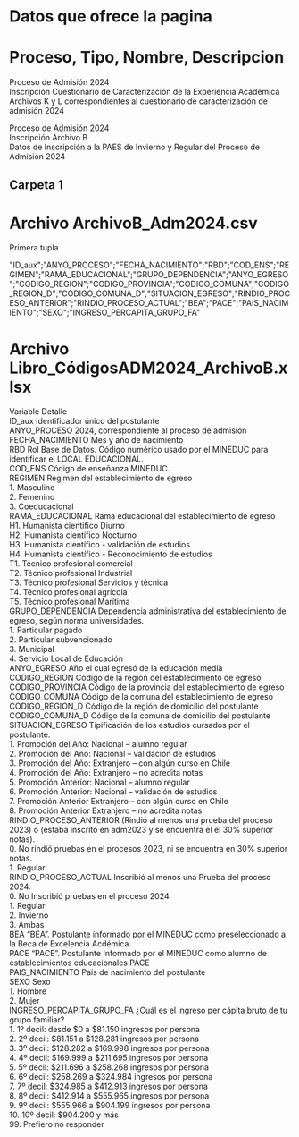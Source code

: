# Datos que ofrece la pagina

# Proceso, Tipo, Nombre, Descripcion

Proceso de Admisión 2024	
Inscripción	
Cuestionario de Caracterización de la Experiencia Académica
Archivos K y L correspondientes al cuestionario de caracterización de admisión 2024

Proceso de Admisión 2024	
Inscripción	
Archivo B	
Datos de Inscripción a la PAES de Invierno y Regular del Proceso de Admisión 2024

## Carpeta 1

# Archivo ArchivoB_Adm2024.csv

Primera tupla

"ID_aux";"ANYO_PROCESO";"FECHA_NACIMIENTO";"RBD";"COD_ENS";"REGIMEN";"RAMA_EDUCACIONAL";"GRUPO_DEPENDENCIA";"ANYO_EGRESO";"CODIGO_REGION";"CODIGO_PROVINCIA";"CODIGO_COMUNA";"CODIGO_REGION_D";"CODIGO_COMUNA_D";"SITUACION_EGRESO";"RINDIO_PROCESO_ANTERIOR";"RINDIO_PROCESO_ACTUAL";"BEA";"PACE";"PAIS_NACIMIENTO";"SEXO";"INGRESO_PERCAPITA_GRUPO_FA"

# Archivo Libro_CódigosADM2024_ArchivoB.xlsx
 Variable	Detalle								
ID_aux	Identificador único del postulante								
ANYO_PROCESO	2024, correspondiente al proceso de admisión								
FECHA_NACIMIENTO	Mes y año de nacimiento								
RBD	Rol Base de Datos.  Código   numérico   usado   por   el   MINEDUC   para   identificar   el   LOCAL EDUCACIONAL.								
COD_ENS	Código de enseñanza MINEDUC.								
REGIMEN	Regimen del establecimiento de egreso								
	1. Masculino								
	2. Femenino								
	3. Coeducacional								
RAMA_EDUCACIONAL	Rama educacional del establecimiento de egreso								
	H1. Humanista cientifico Diurno								
	H2. Humanista científico Nocturno								
	H3. Humanista científico - validación de estudios								
	H4. Humanista científico - Reconocimiento de estudios								
	T1. Técnico profesional comercial								
	T2. Técnico profesional Industrial								
	T3. Técnico profesional Servicios y técnica								
	T4. Técnico profesional agrícola								
	T5. Técnico profesional Marítima								
GRUPO_DEPENDENCIA	Dependencia administrativa del establecimiento de egreso, según norma universidades.								
	1. Particular pagado								
	2. Particular subvencionado								
	3. Municipal								
	4. Servicio Local de Educación								
ANYO_EGRESO	Año el cual egresó de la educación media								
CODIGO_REGION	Código de la región del establecimiento de egreso								
CODIGO_PROVINCIA	Código de la provincia del establecimiento de egreso								
CODIGO_COMUNA	Código de la comuna del establecimiento de egreso								
CODIGO_REGION_D	Código de la región de domicilio del postulante								
CODIGO_COMUNA_D	Código de la comuna de domicilio del postulante								
SITUACION_EGRESO	Tipificación de los estudios cursados por el postulante.								
	1. Promoción del Año: Nacional – alumno regular								
	2. Promoción del Año: Nacional – validación de estudios								
	3. Promoción del Año: Extranjero – con algún curso en Chile								
	4. Promoción del Año: Extranjero – no acredita notas								
	5. Promoción Anterior: Nacional –  alumno regular								
	6. Promoción Anterior: Nacional – validación de estudios								
	7. Promoción Anterior Extranjero – con algún curso en Chile								
	8. Promoción Anterior Extranjero – no acredita notas								
RINDIO_PROCESO_ANTERIOR	(Rindió al menos una prueba del proceso 2023) o (estaba inscrito en adm2023 y se encuentra el el 30% superior notas).								
	0. No rindió pruebas en el procesos 2023, ni se encuentra en 30% superior notas.								
	1. Regular								
RINDIO_PROCESO_ACTUAL	Inscribió al menos una Prueba del proceso 2024.								
	0. No Inscribió pruebas en el proceso 2024.								
	1. Regular								
	2. Invierno								
	3. Ambas								
BEA	“BEA”. Postulante informado por el MINEDUC como preseleccionado a la Beca de Excelencia Acdémica.								
PACE	“PACE”. Postulante Informado por el MINEDUC como alumno de establecimientos educacionales PACE								
PAIS_NACIMIENTO	País de nacimiento del postulante								
SEXO	Sexo								
	1. Hombre								
	2. Mujer								
INGRESO_PERCAPITA_GRUPO_FA	¿Cuál es el ingreso per cápita bruto de tu grupo familiar?								
	1. 1º decil: desde $0 a $81.150 ingresos por persona								
	2. 2º decil: $81.151 a $128.281 ingresos por persona								
	3. 3º decil: $128.282 a $169.998 ingresos por persona								
	4. 4º decil: $169.999 a $211.695 ingresos por persona								
	5. 5º decil: $211.696 a $258.268 ingresos por persona								
	6. 6º decil: $258.269 a $324.984 ingresos por persona								
	7. 7º decil: $324.985 a $412.913 ingresos por persona								
	8. 8º decil: $412.914 a $555.965 ingresos por persona								
	9. 9º decil: $555.966 a $904.199 ingresos por persona								
	10. 10º decil: $904.200 y más								
	99. Prefiero no responder								